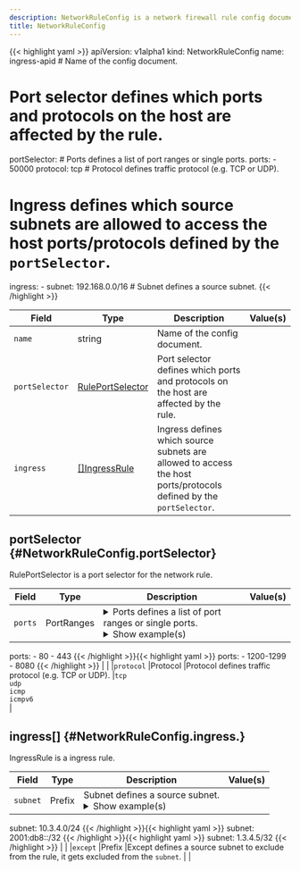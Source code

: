 ```yaml
---
description: NetworkRuleConfig is a network firewall rule config document.
title: NetworkRuleConfig
---
```


<!-- markdownlint-disable -->









{{< highlight yaml >}}
apiVersion: v1alpha1
kind: NetworkRuleConfig
name: ingress-apid # Name of the config document.
# Port selector defines which ports and protocols on the host are affected by the rule.
portSelector:
    # Ports defines a list of port ranges or single ports.
    ports:
        - 50000
    protocol: tcp # Protocol defines traffic protocol (e.g. TCP or UDP).
# Ingress defines which source subnets are allowed to access the host ports/protocols defined by the `portSelector`.
ingress:
    - subnet: 192.168.0.0/16 # Subnet defines a source subnet.
{{< /highlight >}}


| Field | Type | Description | Value(s) |
|-------|------|-------------|----------|
|`name` |string |Name of the config document.  | |
|`portSelector` |<a href="#NetworkRuleConfig.portSelector">RulePortSelector</a> |Port selector defines which ports and protocols on the host are affected by the rule.  | |
|`ingress` |<a href="#NetworkRuleConfig.ingress.">[]IngressRule</a> |Ingress defines which source subnets are allowed to access the host ports/protocols defined by the `portSelector`.  | |




## portSelector {#NetworkRuleConfig.portSelector}

RulePortSelector is a port selector for the network rule.




| Field | Type | Description | Value(s) |
|-------|------|-------------|----------|
|`ports` |PortRanges |<details><summary>Ports defines a list of port ranges or single ports.</summary>The port ranges are inclusive, and should not overlap.</details> <details><summary>Show example(s)</summary>{{< highlight yaml >}}
ports:
    - 80
    - 443
{{< /highlight >}}{{< highlight yaml >}}
ports:
    - 1200-1299
    - 8080
{{< /highlight >}}</details> | |
|`protocol` |Protocol |Protocol defines traffic protocol (e.g. TCP or UDP).  |`tcp`<br />`udp`<br />`icmp`<br />`icmpv6`<br /> |






## ingress[] {#NetworkRuleConfig.ingress.}

IngressRule is a ingress rule.




| Field | Type | Description | Value(s) |
|-------|------|-------------|----------|
|`subnet` |Prefix |Subnet defines a source subnet. <details><summary>Show example(s)</summary>{{< highlight yaml >}}
subnet: 10.3.4.0/24
{{< /highlight >}}{{< highlight yaml >}}
subnet: 2001:db8::/32
{{< /highlight >}}{{< highlight yaml >}}
subnet: 1.3.4.5/32
{{< /highlight >}}</details> | |
|`except` |Prefix |Except defines a source subnet to exclude from the rule, it gets excluded from the `subnet`.  | |








